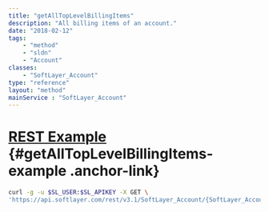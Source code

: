 ```yaml
---
title: "getAllTopLevelBillingItems"
description: "All billing items of an account."
date: "2018-02-12"
tags:
    - "method"
    - "sldn"
    - "Account"
classes:
    - "SoftLayer_Account"
type: "reference"
layout: "method"
mainService : "SoftLayer_Account"
---
```


# [REST Example](#getAllTopLevelBillingItems-example) <a href="/article/rest/"><i class="fas fa-question"></i></a> {#getAllTopLevelBillingItems-example .anchor-link} 
```bash
curl -g -u $SL_USER:$SL_APIKEY -X GET \
'https://api.softlayer.com/rest/v3.1/SoftLayer_Account/{SoftLayer_AccountID}/getAllTopLevelBillingItems'
```
